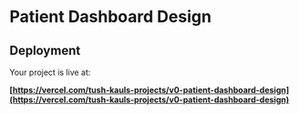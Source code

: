 # Patient Dashboard Design

## Deployment

Your project is live at:

**[https://vercel.com/tush-kauls-projects/v0-patient-dashboard-design](https://vercel.com/tush-kauls-projects/v0-patient-dashboard-design)**
